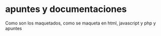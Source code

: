 # apuntes y documentaciones
Como son los maquetados, como se maqueta en html, javascript y php y apuntes
